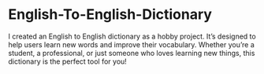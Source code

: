 # English-To-English-Dictionary
 I created an English to English dictionary as a hobby project. It’s designed to help users learn new words and improve their vocabulary. Whether you’re a student, a professional, or just someone who loves learning new things, this dictionary is the perfect tool for you!
